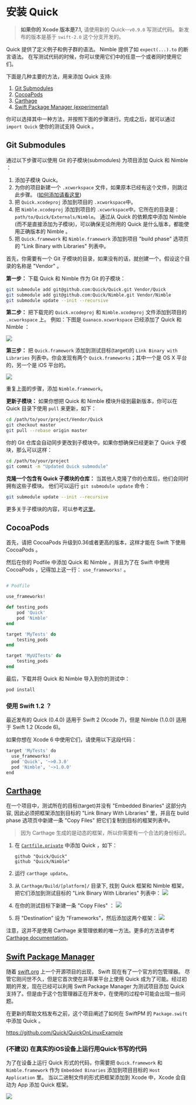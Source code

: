 # 安装 Quick

> **如果你的 Xcode 版本是7.1,** 请使用新的 Quick--`v0.9.0` 写测试代码。
> 新发布的版本是基于 `swift-2.0` 这个分支开发的。



Quick 提供了定义例子和例子群的语法。 Nimble 提供了如 `expect(...).to` 的断言语法。 在写测试代码的时候，你可以使用它们中的任意一个或者同时使用它们。

下面是几种主要的方法，用来添加 Quick 支持:

1. [Git Submodules](#git-submodules)
2. [CocoaPods](#cocoapods)
3. [Carthage](#carthage)
4. [Swift Package Manager (experimental)](#swift-package-manager)

你可以选择其中一种方法，并按照下面的步骤进行。完成之后，就可以通过 `import Quick` 使你的测试支持 Quick 。

## Git Submodules

通过以下步骤可以使用 Git 的子模块(submodules) 为项目添加 Quick 和 Nimble ：

1. 添加子模块 Quick。
2. 为你的项目新建一个 `.xcworkspace` 文件，如果原本已经有这个文件，则跳过此步骤。 ([如何添加请看这里](https://help.apple.com/xcode/mac/11.4/#/devf5378fca9))
3. 把 `Quick.xcodeproj` 添加到项目的 `.xcworkspace`中。
4. 把 `Nimble.xcodeproj` 添加到项目的 `.xcworkspace`中。它所在的目录是： `path/to/Quick/Externals/Nimble`。 通过从 Quick 的依赖库中添加 Nimble (而不是直接添加为子模块)，可以确保无论所用的 Quick 是什么版本，都能使用正确版本的 Nimble 。
5. 把 `Quick.framework` 和 `Nimble.framework` 添加到项目 "build phase" 选项页的 "Link Binary with Libraries" 列表中。

首先，你需要有一个 Git 子模块的目录，如果没有的话，就创建一个。假设这个目录的名称是 "Vendor" 。

**第一步：** 下载 Quick 和 Nimble 作为 Git 的子模块：

```sh
git submodule add git@github.com:Quick/Quick.git Vendor/Quick
git submodule add git@github.com:Quick/Nimble.git Vendor/Nimble
git submodule update --init --recursive
```

**第二步：** 把下载完的 `Quick.xcodeproj` 和 `Nimble.xcodeproj` 文件添加到项目的 `.xcworkspace` 上。 例如：下图是 `Guanaco.xcworkspace` 已经添加了 Quick 和 Nimble ：

![](http://f.cl.ly/items/2b2R0e1h09003u2f0Z3U/Screen%20Shot%202015-02-27%20at%202.19.37%20PM.png)

**第三步：** 把 `Quick.framework` 添加到测试目标(target)的 `Link Binary with Libraries` 列表中。你会发现有两个 `Quick.frameworks`；其中一个是 OS X 平台的，另一个是 iOS 平台的。

![](http://cl.ly/image/2L0G0H1a173C/Screen%20Shot%202014-06-08%20at%204.27.48%20AM.png)

重复上面的步骤，添加 `Nimble.framework`。

**更新子模块：** 如果你想把 Quick 和 Nimble 模块升级到最新版本，你可以在 Quick 目录下使用 `pull` 来更新，如下：

```sh
cd /path/to/your/project/Vendor/Quick
git checkout master
git pull --rebase origin master
```

你的 Git 仓库会自动同步更改到子模块中。如果你想确保已经更新了 Quick 子模块，那么可以这样：

```sh
cd /path/to/your/project
git commit -m "Updated Quick submodule"
```

**克隆一个包含有 Quick 子模块的仓库：** 当其他人克隆了你的仓库后，他们会同时拥有这些子模块。
他们可以运行 `git submodule update` 命令：

```sh
git submodule update --init --recursive
```

更多关于子模块的内容，可以参考[这里](http://git-scm.com/book/en/Git-Tools-Submodules)。

## CocoaPods

首先，请把 CocoaPods 升级到0.36或者更高的版本，这样才能在 Swift 下使用 CocoaPods 。

然后在你的 Podfile 中添加 Quick 和 Nimble 。并且为了在 Swift 中使用 CocoaPods ，记得加上这一行： ```use_frameworks!``` 。

```rb

# Podfile

use_frameworks!

def testing_pods
    pod 'Quick'
    pod 'Nimble'
end

target 'MyTests' do
    testing_pods
end

target 'MyUITests' do
    testing_pods
end
```

最后，下载并将 Quick 和 Nimble 导入到你的测试中：

```sh
pod install
```

### 使用 Swift 1.2 ？

最近发布的 Quick (0.4.0) 适用于 Swift 2 (Xcode 7)，但是 Nimble (1.0.0) 适用于 Swift 1.2 (Xcode 6)。

如果你想在 Xcode 6 中使用它们，请使用以下这段代码：

```sh
target 'MyTests' do
  use_frameworks!
  pod 'Quick', '~>0.3.0'
  pod 'Nimble', '~>1.0.0'
end
```

## [Carthage](https://github.com/Carthage/Carthage)

在一个项目中，测试所在的目标(target)并没有 "Embedded Binaries" 这部分内容, 因此必须把框架添加到目标的 "Link Binary With Libraries" 里，并且在 build phase 选项页中新建一条 "Copy Files" 把它们复制到目标的框架列表中。

 > 因为 Carthage 生成的是动态的框架，所以你需要有一个合法的身份标识。

1. 在 [`Cartfile.private`](https://github.com/Carthage/Carthage/blob/master/Documentation/Artifacts.md#cartfileprivate) 中添加 Quick ，如下：

    ```
    github "Quick/Quick"
    github "Quick/Nimble"
    ```

2. 运行 `carthage update`。
3. 从 `Carthage/Build/[platform]/` 目录下, 找到 Quick 框架和 Nimble 框架，把它们添加到测试目标的 "Link Binary With Libraries" 列表中：
    ![](http://i.imgur.com/pBkDDk5.png)

4. 在你的测试目标下新建一条 "Copy Files" ：
    ![](http://i.imgur.com/jZATIjQ.png)

5. 将 "Destination" 设为 "Frameworks"，然后添加这两个框架：
    ![](http://i.imgur.com/rpnyWGH.png)

注意，这并不是使用 Carthage 来管理依赖的唯一方法。更多的方法请参考 [Carthage documentation](https://github.com/Carthage/Carthage/blob/master/README.md)。

## [Swift Package Manager](https://github.com/apple/swift-package-manager)
随着 [swift.org](https://swift.org) 上一个开源项目的出现，  Swift 现在有了一个官方的包管理器。 尽管它刚问世不久，但是它首次使在非苹果平台上使用 Quick 成为了可能。经过初期的开发，现在已经可以利用 Swift Package Manager 为测试项目添加 Quick 支持了。但是由于这个包管理器正在开发中，在使用的过程中可能会出现一些问题。

在更新的帮助文档发布之前，这个项目阐述了如何在 SwiftPM 的 `Package.swift` 中添加 Quick 。

https://github.com/Quick/QuickOnLinuxExample

### (不建议) 在真实的iOS设备上运行用Quick书写的代码

为了在设备上运行 Quick 形式的代码，你需要把 `Quick.framework` 和 `Nimble.framework` 作为 `Embedded Binaries` 添加到项目目标的 `Host Application` 里。 当以二进制文件的形式把框架添加到 Xcode 中，Xcode 会自动为 App 添加 Quick 框架。

![](http://indiedev.kapsi.fi/images/embed-in-host.png)


